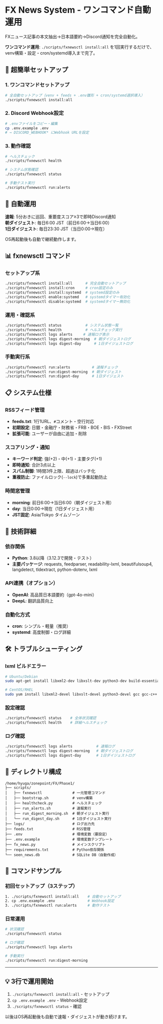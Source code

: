 # FX News System - ワンコマンド自動運用

FXニュース記事の本文抽出→日本語要約→Discord通知を完全自動化。

**ワンコマンド運用**: `./scripts/fxnewsctl install:all` を1回実行するだけで、venv構築・設定・cron/systemd導入まで完了。

## 🚀 超簡単セットアップ

### 1. ワンコマンドセットアップ
```bash
# 全自動セットアップ（venv + feeds + .env雛形 + cron/systemd選択導入）
./scripts/fxnewsctl install:all
```

### 2. Discord Webhook設定
```bash
# .envファイルをコピー・編集
cp .env.example .env
# → DISCORD_WEBHOOK* にWebhook URLを設定
```

### 3. 動作確認
```bash
# ヘルスチェック
./scripts/fxnewsctl health

# システム状態確認
./scripts/fxnewsctl status

# 手動テスト実行
./scripts/fxnewsctl run:alerts
```

## 🎯 自動運用

**速報**: 5分おきに巡回、重要度スコア≥3で即時Discord通知  
**朝ダイジェスト**: 毎日6:00 JST（前日6:00→当日6:00）  
**1日ダイジェスト**: 毎日23:30 JST（当日0:00→現在）

OS再起動後も自動で継続動作します。

## 📊 fxnewsctl コマンド

### セットアップ系
```bash
./scripts/fxnewsctl install:all      # 完全自動セットアップ
./scripts/fxnewsctl install:cron     # cron設定のみ
./scripts/fxnewsctl install:systemd  # systemd設定のみ
./scripts/fxnewsctl enable:systemd   # systemdタイマー有効化
./scripts/fxnewsctl disable:systemd  # systemdタイマー無効化
```

### 運用・確認系
```bash
./scripts/fxnewsctl status           # システム状態一覧
./scripts/fxnewsctl health           # ヘルスチェック実行
./scripts/fxnewsctl logs alerts     # 速報ログ表示
./scripts/fxnewsctl logs digest-morning  # 朝ダイジェストログ
./scripts/fxnewsctl logs digest-day      # 1日ダイジェストログ
```

### 手動実行系
```bash
./scripts/fxnewsctl run:alerts          # 速報チェック
./scripts/fxnewsctl run:digest-morning  # 朝ダイジェスト
./scripts/fxnewsctl run:digest-day      # 1日ダイジェスト
```

## 📋 システム仕様

### RSSフィード管理
- **feeds.txt**: 1行1URL、`#`コメント・空行対応
- **初期設定**: 日銀・金融庁・財務省・FRB・BOE・BIS・FXStreet
- **拡張可能**: ユーザーが自由に追加・削除

### スコアリング・通知
- **キーワード判定**: 強(+2)・中(+1)・主要タグ(+1)
- **即時通知**: 合計3点以上
- **スパム制御**: 1時間3件上限、超過はバッチ化
- **重複防止**: ファイルロック(`--lock`)で多重起動防止

### 時間窓管理
- **morning**: 前日6:00→当日6:00（朝ダイジェスト用）
- **day**: 当日0:00→現在（1日ダイジェスト用）
- **JST固定**: Asia/Tokyo タイムゾーン

## 🔧 技術詳細

### 依存関係
- **Python**: 3.8以降（3.12.3で開発・テスト）
- **主要パッケージ**: requests, feedparser, readability-lxml, beautifulsoup4, langdetect, tldextract, python-dotenv, lxml

### API連携（オプション）
- **OpenAI**: 高品質日本語要約（gpt-4o-mini）
- **DeepL**: 翻訳品質向上

### 自動化方式
- **cron**: シンプル・軽量（推奨）
- **systemd**: 高度制御・ログ詳細

## 🛠 トラブルシューティング

### lxml ビルドエラー
```bash
# Ubuntu/Debian
sudo apt-get install libxml2-dev libxslt-dev python3-dev build-essential

# CentOS/RHEL  
sudo yum install libxml2-devel libxslt-devel python3-devel gcc gcc-c++
```

### 設定確認
```bash
./scripts/fxnewsctl status    # 全体状況確認
./scripts/fxnewsctl health    # 詳細ヘルスチェック
```

### ログ確認
```bash
./scripts/fxnewsctl logs alerts           # 速報ログ
./scripts/fxnewsctl logs digest-morning   # 朝ダイジェストログ
./scripts/fxnewsctl logs digest-day       # 1日ダイジェストログ
```

## 📁 ディレクトリ構成

```
/home/hyuga/zonepoint/FX/Phase1/
├── scripts/
│   ├── fxnewsctl              # 一元管理コマンド
│   ├── bootstrap.sh           # venv構築
│   ├── healthcheck.py         # ヘルスチェック  
│   ├── run_alerts.sh          # 速報実行
│   ├── run_digest_morning.sh  # 朝ダイジェスト実行
│   └── run_digest_day.sh      # 1日ダイジェスト実行
├── logs/                      # ログ出力先
├── feeds.txt                  # RSS管理
├── .env                       # 環境変数（要設定）
├── .env.example               # 環境変数テンプレート
├── fx_news.py                 # メインスクリプト
├── requirements.txt           # Python依存関係
└── seen_news.db               # SQLite DB（自動作成）
```

## 🎯 コマンドサンプル

### 初回セットアップ（3ステップ）
```bash
1. ./scripts/fxnewsctl install:all    # 自動セットアップ
2. cp .env.example .env               # Webhook設定
3. ./scripts/fxnewsctl run:alerts     # 動作テスト
```

### 日常運用
```bash
# 状況確認
./scripts/fxnewsctl status

# ログ確認  
./scripts/fxnewsctl logs alerts

# 手動実行
./scripts/fxnewsctl run:digest-morning
```

---

## 💡 3行で運用開始

1. `./scripts/fxnewsctl install:all` - セットアップ
2. `cp .env.example .env` - Webhook設定  
3. `./scripts/fxnewsctl status` - 確認

以後はOS再起動後も自動で速報・ダイジェストが動き続けます。